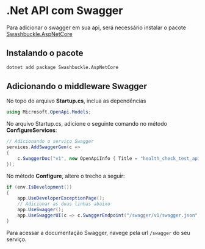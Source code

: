 # .Net API com Swagger
Para adicionar o swagger em sua api, será necessário instalar o pacote [Swashbuckle.AspNetCore](https://github.com/domaindrivendev/Swashbuckle.AspNetCore)

## Instalando o pacote
```bash
dotnet add package Swashbuckle.AspNetCore
```

## Adicionando o middleware Swagger

No topo do arquivo **Startup.cs**, inclua as dependências
```csharp
using Microsoft.OpenApi.Models;

```

No arquivo Startup.cs, adicione o seguinte comando no método **ConfigureServices**:
```csharp
// Adicionando o serviço Swagger
services.AddSwaggerGen(c =>
{
    c.SwaggerDoc("v1", new OpenApiInfo { Title = "health_check_test_api", Version = "v1" });
});
```

No método **Configure**, altere o trecho a seguir:
```csharp
if (env.IsDevelopment())
{
    app.UseDeveloperExceptionPage();
    // Adicionar as duas linhas abaixo
    app.UseSwagger();
    app.UseSwaggerUI(c => c.SwaggerEndpoint("/swagger/v1/swagger.json", "health_check_test_api v1"));
}
```

Para acessar a documentação Swagger, navege pela url ```/swagger``` do seu serviço.